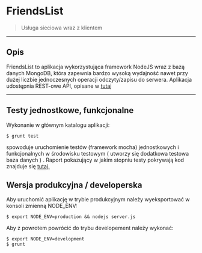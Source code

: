 
FriendsList
===================
> Usługa sieciowa wraz z klientem  

----------

Opis
-------------

FriendsList to aplikacja wykorzystująca framework NodeJS wraz z bazą danych MongoDB, która zapewnia bardzo wysoką wydajność nawet przy dużej liczbie jednoczesnych operacji odczyty/zapisu do serwera. Aplikacja udostępnia REST-owe API, opisane w [tutaj](/api/docs)

----------

Testy jednostkowe, funkcjonalne
--------------------

Wykonanie w głównym katalogu aplikacji:

    $ grunt test

spowoduje uruchomienie testów (framework mocha) jednostkowych i funkcjonalnych w środowisku testowym ( utworzy się dodatkowa testowa baza danych ) .
Raport pokazujący w jakim stopniu testy pokrywają kod znajduje się [tutaj.](/tests/coverage/report/)

Wersja produkcyjna / developerska
--------------------
Aby uruchomić aplikację w trybie produkcyjnym należy wyeksportować w konsoli zmienną NODE_ENV:

    $ export NODE_ENV=production && nodejs server.js

Aby z powrotem powrócić do trybu developement należy wykonać:

    $ export NODE_ENV=development 
    $ grunt

